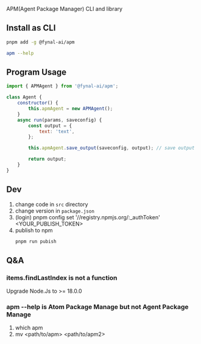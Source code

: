 APM(Agent Package Manager) CLI and library

## Install as CLI

```sh
pnpm add -g @fynal-ai/apm
```

```sh
apm --help
```

## Program Usage

```js
import { APMAgent } from '@fynal-ai/apm';

class Agent {
	constructor() {
		this.apmAgent = new APMAgent();
	}
	async run(params, saveconfig) {
		const output = {
			text: 'text',
		};

		this.apmAgent.save_output(saveconfig, output); // save output

		return output;
	}
}
```

## Dev

1. change code in `src` directory
2. change version in `package.json`
3. (login) pnpm config set '//registry.npmjs.org/:\_authToken' <YOUR_PUBLISH_TOKEN>
4. publish to npm
   ```sh
   pnpm run pubish
   ```

## Q&A

### items.findLastIndex is not a function

Upgrade Node.Js to >= 18.0.0

### apm --help is Atom Package Manage but not Agent Package Manage

1. which apm
2. mv <path/to/apm> <path/to/apm2>

